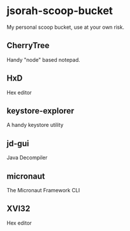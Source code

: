 # jsorah-scoop-bucket
My personal scoop bucket, use at your own risk.

## CherryTree
Handy "node" based notepad.

## HxD
Hex editor

## keystore-explorer
A handy keystore utility

## jd-gui
Java Decompiler

## micronaut
The Micronaut Framework CLI

## XVI32
Hex editor

